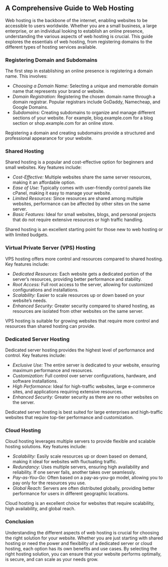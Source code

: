 ## A Comprehensive Guide to Web Hosting

Web hosting is the backbone of the internet, enabling websites to be accessible to users worldwide. Whether you are a small business, a large enterprise, or an individual looking to establish an online presence, understanding the various aspects of web hosting is crucial. This guide explores the essentials of web hosting, from registering domains to the different types of hosting services available.

### Registering Domain and Subdomains

The first step in establishing an online presence is registering a domain name. This involves:

- *Choosing a Domain Name:* Selecting a unique and memorable domain name that represents your brand or website.
- *Domain Registration:* Registering the chosen domain name through a domain registrar. Popular registrars include GoDaddy, Namecheap, and Google Domains.
- *Subdomains:* Creating subdomains to organize and manage different sections of your website. For example, blog.example.com for a blog section or shop.example.com for an online store.

Registering a domain and creating subdomains provide a structured and professional appearance for your website.

### Shared Hosting

Shared hosting is a popular and cost-effective option for beginners and small websites. Key features include:

- *Cost-Effective:* Multiple websites share the same server resources, making it an affordable option.
- *Ease of Use:* Typically comes with user-friendly control panels like cPanel, making it easy to manage your website.
- *Limited Resources:* Since resources are shared among multiple websites, performance can be affected by other sites on the same server.
- *Basic Features:* Ideal for small websites, blogs, and personal projects that do not require extensive resources or high traffic handling.

Shared hosting is an excellent starting point for those new to web hosting or with limited budgets.

### Virtual Private Server (VPS) Hosting

VPS hosting offers more control and resources compared to shared hosting. Key features include:

- *Dedicated Resources:* Each website gets a dedicated portion of the server’s resources, providing better performance and stability.
- *Root Access:* Full root access to the server, allowing for customized configurations and installations.
- *Scalability:* Easier to scale resources up or down based on your website’s needs.
- *Enhanced Security:* Greater security compared to shared hosting, as resources are isolated from other websites on the same server.

VPS hosting is suitable for growing websites that require more control and resources than shared hosting can provide.

### Dedicated Server Hosting

Dedicated server hosting provides the highest level of performance and control. Key features include:

- *Exclusive Use:* The entire server is dedicated to your website, ensuring maximum performance and resources.
- *Customization:* Full control over server configurations, hardware, and software installations.
- *High Performance:* Ideal for high-traffic websites, large e-commerce sites, and applications requiring extensive resources.
- *Enhanced Security:* Greater security as there are no other websites on the server.

Dedicated server hosting is best suited for large enterprises and high-traffic websites that require top-tier performance and customization.

### Cloud Hosting

Cloud hosting leverages multiple servers to provide flexible and scalable hosting solutions. Key features include:

- *Scalability:* Easily scale resources up or down based on demand, making it ideal for websites with fluctuating traffic.
- *Redundancy:* Uses multiple servers, ensuring high availability and reliability. If one server fails, another takes over seamlessly.
- *Pay-as-You-Go:* Often based on a pay-as-you-go model, allowing you to pay only for the resources you use.
- *Global Reach:* Servers are often distributed globally, providing better performance for users in different geographic locations.

Cloud hosting is an excellent choice for websites that require scalability, high availability, and global reach.

### Conclusion

Understanding the different aspects of web hosting is crucial for choosing the right solution for your website. Whether you are just starting with shared hosting or need the power and flexibility of a dedicated server or cloud hosting, each option has its own benefits and use cases. By selecting the right hosting solution, you can ensure that your website performs optimally, is secure, and can scale as your needs grow.
